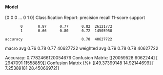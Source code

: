 #### Model
[0 0 0 ... 0 1 0]
Classification Report:
              precision    recall  f1-score   support

           0       0.87      0.77      0.82  26121772
           1       0.66      0.80      0.72  14505950

    accuracy                           0.78  40627722
   macro avg       0.76      0.78      0.77  40627722
weighted avg       0.79      0.78      0.78  40627722

Accuracy: 0.7782466120054676
Confusion Matrix:
[[20059528  6062244]
 [ 2947091 11558859]]
Confusion Matrix (%):
[[49.37399148 14.92144699]
 [ 7.25389181 28.45066972]]
